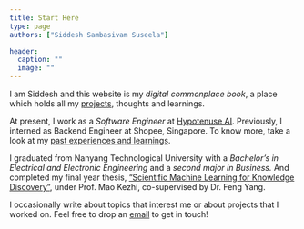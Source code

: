 ```yaml
---
title: Start Here
type: page
authors: ["Siddesh Sambasivam Suseela"]

header:
  caption: ""
  image: ""
---
```


I am Siddesh and this website is my <i>digital commonplace book</i>, a place which holds all my <a href="/#projects">projects</a>, thoughts and learnings.

At present, I work as a <i>Software Engineer</i> at <a href="https://www.hypotenuse.ai/" target="_blank">Hypotenuse AI</a>. Previously, I interned as Backend Engineer at Shopee, Singapore. To know more, take a look at my <a href="https://www.linkedin.com/in/siddeshss/details/experience/" target="_blank">past experiences and learnings</a>.

I graduated from Nanyang Technological University with a _Bachelor’s in Electrical and Electronic Engineering_ and a _second major in Business._ And completed my final year thesis, <a href="#">“Scientific Machine Learning for Knowledge Discovery”</a>, under Prof. Mao Kezhi, co-supervised by Dr. Feng Yang.

I occasionally write about topics that interest me or about projects that I worked on. Feel free to drop an <a href="mailto:siddeshsambasivam.official@gmail.com">email</a> to get in touch!
